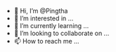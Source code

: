 - 👋 Hi, I’m @Pingtha
- 👀 I’m interested in ...
- 🌱 I’m currently learning ...
- 💞️ I’m looking to collaborate on ...
- 📫 How to reach me ...

<!---
Pingtha/Pingtha is a ✨ special ✨ repository because its `README.md` (this file) appears on your GitHub profile.
You can click the Preview link to take a look at your changes.
--->
